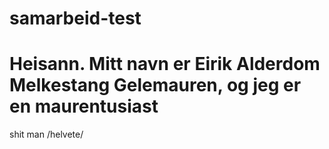 # samarbeid-test



Heisann. Mitt navn er Eirik Alderdom Melkestang Gelemauren, og jeg er en maurentusiast
=======
shit man
/helvete/
